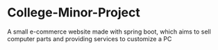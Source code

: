 # College-Minor-Project
A small e-commerce website made with spring boot, which aims to sell computer parts and providing services to customize a PC
